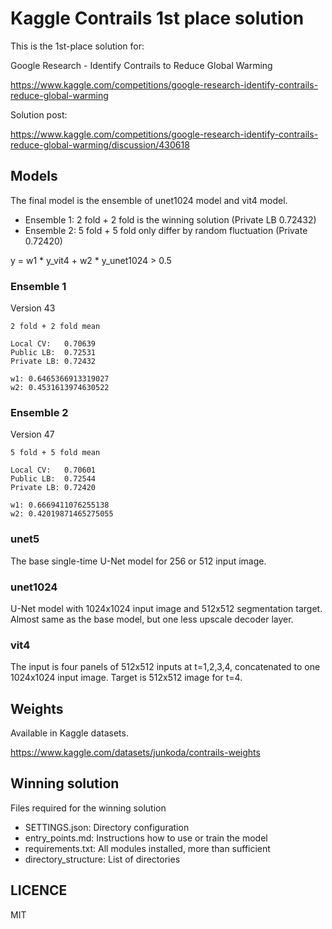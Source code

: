 # Kaggle Contrails 1st place solution
This is the 1st-place solution for:

Google Research - Identify Contrails to Reduce Global Warming

https://www.kaggle.com/competitions/google-research-identify-contrails-reduce-global-warming

Solution post:

https://www.kaggle.com/competitions/google-research-identify-contrails-reduce-global-warming/discussion/430618


## Models

The final model is the ensemble of unet1024 model and vit4 model.

- Ensemble 1: 2 fold + 2 fold is the winning solution (Private LB 0.72432)
- Ensemble 2: 5 fold + 5 fold only differ by random fluctuation (Private 0.72420)

y = w1 * y_vit4 + w2 * y_unet1024 > 0.5

### Ensemble 1

Version 43

```text
2 fold + 2 fold mean

Local CV:   0.70639
Public LB:  0.72531
Private LB: 0.72432

w1: 0.6465366913319027
w2: 0.4531613974630522
```

### Ensemble 2

Version 47

```text
5 fold + 5 fold mean

Local CV:   0.70601
Public LB:  0.72544
Private LB: 0.72420

w1: 0.6669411076255138
w2: 0.42019871465275055
```

### unet5

The base single-time U-Net model for 256 or 512 input image.

### unet1024

U-Net model with 1024x1024 input image and 512x512 segmentation target.
Almost same as the base model, but one less upscale decoder layer.

### vit4

The input is four panels of 512x512 inputs at t=1,2,3,4, concatenated to one 1024x1024 input image. Target is 512x512 image for t=4.

## Weights

Available in Kaggle datasets.

https://www.kaggle.com/datasets/junkoda/contrails-weights


## Winning solution

Files required for the winning solution

- SETTINGS.json: Directory configuration
- entry_points.md: Instructions how to use or train the model
- requirements.txt: All modules installed, more than sufficient
- directory_structure: List of directories

## LICENCE

MIT
